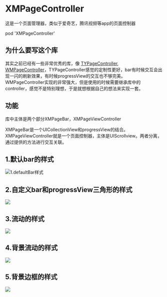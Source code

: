 # XMPageController
这是一个页面管理器，类似于爱奇艺，腾讯视频等app的页面控制器

pod 'XMPageController'

## 为什么要写这个库
其实之前已经有一些非常优秀的库，像 [TYPageController](https://github.com/12207480/TYPagerController), [WMPageController](https://github.com/wangmchn/WMPageController)，TYPageController感觉的定制性更好，bar有时候交互会出现一闪的刷新效果，有时候progressView的交互也不够完美。WMPageController实现的非常强大，但是使用的时候需要继承库中的controller，感觉不是特别理想，于是就想根据自己的想法来实现一套。
## 功能
 库中主体是两个部分XMPageBar，XMPageViewController
 
 XMPageBar是一个UICollectionView和progressView的结合。XMPageViewController就是一个页面控制器，主体是UIScrollview。两者分离，通过提供的方法进行交互关联。

## 1.默认bar的样式
![1.defaultBar样式](https://ws3.sinaimg.cn/large/006tNbRwly1fuhbuv4arfg30bi0esnpd.gif)
## 2.自定义bar和progressView三角形的样式
![](https://ws3.sinaimg.cn/large/006tNbRwly1fuhcekqh4ng30bi0es1kx.gif)
## 3.流动的样式
![](https://ws4.sinaimg.cn/large/006tNbRwly1fuhcgpwrzyg30bi0es4qp.gif)
## 4.背景流动的样式
![](https://ws2.sinaimg.cn/large/006tNbRwly1fujx16v7c9g30bi0es7hr.gif)
## 5.背景边框的样式
![](https://ws3.sinaimg.cn/large/006tNbRwly1fujx29y58ug30bi0eskcr.gif)

